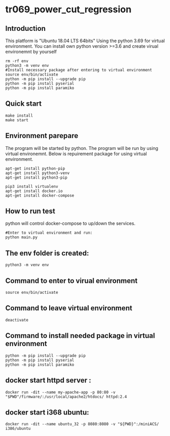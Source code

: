 # tr069_power_cut_regression

## Introduction
This platform is "Ubuntu 18.04 LTS 64bits"
Using the python 3.69 for virtual environment.
You can install own python version >=3.6 and create virual environemnt by yourself
```
rm -rf env
python3 -m venv env
#Install necessary package after entering to virtual environment
source env/bin/activate
python -m pip install --upgrade pip
python -m pip install pyserial
python -m pip install paramiko
```

## Quick start
```
make install
make start
```


##
## Environment parepare
The program will be started by python. The program will be run by using virtual environemnt.
Below is repuirement package for using virtual environment.
```
apt-get install python-pip
apt-get install python3-venv
apt-get install python3-pip

pip3 install virtualenv
apt-get install docker.io
apt-get install docker-compose
```


## How to run test
python will control docker-compose to up/down the services.
```
#Enter to virtual environment and run:
python main.py
```

## The env folder is created:
```
python3 -m venv env
```

## Command to enter to virual environment
```
source env/bin/activate
```

## Command to leave virtual environment
```
deactivate
```

## Command to install needed package in virtual environment
```
python -m pip install --upgrade pip
python -m pip install pyserial
python -m pip install paramiko
```


## docker start httpd server :
```
docker run -dit --name my-apache-app -p 80:80 -v "$PWD"/firmware/:/usr/local/apache2/htdocs/ httpd:2.4
```

## docker start i368 ubuntu:
```
docker run -dit --name ubuntu_32 -p 8080:8080 -v "${PWD}":/miniACS/ i386/ubuntu
```



